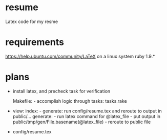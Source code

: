 resume
======

Latex code for my resme

requirements
============
https://help.ubuntu.com/community/LaTeX on a linux system
ruby 1.9.*

plans
=====
- install latex, and precheck task for verification

	Makefile:
		- accomplish logic through tasks: tasks.rake

- view:
	index:
		- generate: run config/resume.tex and reroute to output in public/...
	generate:
		- run latex command for @latex_file 
		- put output in public/tmp/gen/File.basename(@latex_file)
		- reroute to public file

- config/resume.tex


